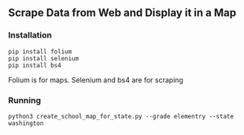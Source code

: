 ## Scrape Data from Web and Display it in a Map

### Installation
```
pip install folium
pip install selenium
pip install bs4
```

Folium is for maps. Selenium and bs4 are for scraping

### Running

```
python3 create_school_map_for_state.py --grade elementry --state washington
```
